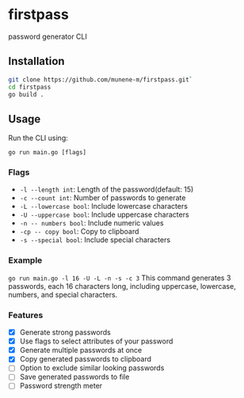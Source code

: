 # firstpass

password generator CLI

## Installation

```sh
git clone https://github.com/munene-m/firstpass.git`
cd firstpass
go build .
```

## Usage

Run the CLI using:

`go run main.go [flags]`

### Flags

- `-l --length int`: Length of the password(default: 15)
- `-c --count int`: Number of passwords to generate
- `-L --lowercase bool`: Include lowercase characters
- `-U --uppercase bool`: Include uppercase characters
- `-n -- numbers bool`: Include numeric values
- `-cp -- copy bool`: Copy to clipboard
- `-s --special bool`: Include special characters

### Example

`go run main.go -l 16 -U -L -n -s -c 3`
This command generates 3 passwords, each 16 characters long, including uppercase, lowercase, numbers, and special characters.

### Features

- [x] Generate strong passwords
- [x] Use flags to select attributes of your password
- [x] Generate multiple passwords at once
- [x] Copy generated passwords to clipboard
- [ ] Option to exclude similar looking passwords
- [ ] Save generated passwords to file
- [ ] Password strength meter
